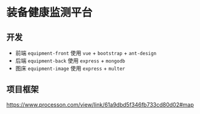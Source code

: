 # 装备健康监测平台

## 开发

- 前端 `equipment-front` 使用 `vue` + `bootstrap` + `ant-design`
- 后端 `equipment-back` 使用 `express` + `mongodb`
- 图床 `equipment-image` 使用 `express` + `multer`

## 项目框架

https://www.processon.com/view/link/61a9dbd5f346fb733cd80d02#map

